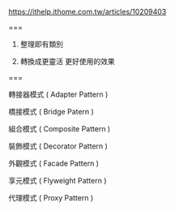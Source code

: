 
https://ithelp.ithome.com.tw/articles/10209403

===

1. 整理即有類別

2. 轉換成更靈活 更好使用的效果



===

轉接器模式 
( Adapter Pattern )

橋接模式 
( Bridge Patern )

組合模式 
( Composite Pattern )

裝飾模式 
( Decorator Pattern )

外觀模式 
( Facade Pattern )

享元模式 
( Flyweight Pattern )

代理模式 
( Proxy Pattern )